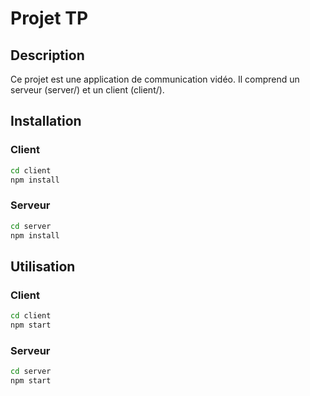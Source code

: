 # Projet TP

## Description

Ce projet est une application de communication vidéo. Il comprend un serveur (server/) et un client (client/).

## Installation

### Client

```bash
cd client
npm install
```

### Serveur

```bash
cd server
npm install
```

## Utilisation

### Client

```bash
cd client
npm start
```

### Serveur

```bash
cd server
npm start